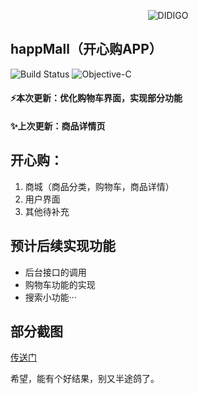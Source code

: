 <p align="center"><img src="http://image.niansnana.com/20200510110040.png" alt="DIDIGO"></p>

## happMall（开心购APP）

![Build Status](https://travis-ci.org/hrscy/TodayNews.svg?branch=master) ![Objective-C](https://img.shields.io/badge/language-Objective-C.svg)

#### ⚡️本次更新：优化购物车界面，实现部分功能

#### ✨上次更新：商品详情页

## 开心购：
1. 商城（商品分类，购物车，商品详情）
2. 用户界面
3. 其他待补充

## 预计后续实现功能

- 后台接口的调用
- 购物车功能的实现
- 搜索小功能···

## 部分截图

[传送门](http://mall.niansnana.com/)

希望，能有个好结果，别又半途鸽了。